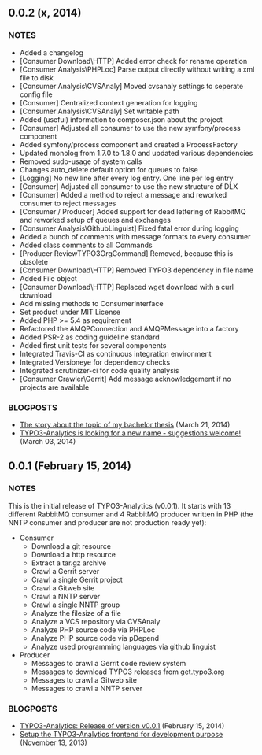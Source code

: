## 0.0.2 (x, 2014)

### NOTES

* Added a changelog
* [Consumer Download\\HTTP] Added error check for rename operation
* [Consumer Analysis\\PHPLoc] Parse output directly without writing a xml file to disk
* [Consumer Analysis\\CVSAnaly] Moved cvsanaly settings to seperate config file
* [Consumer] Centralized context generation for logging
* [Consumer Analysis\\CVSAnaly] Set writable path
* Added (useful) information to composer.json about the project
* [Consumer] Adjusted all consumer to use the new symfony/process component
* Added symfony/process component and created a ProcessFactory
* Updated monolog from 1.7.0 to 1.8.0 and updated various dependencies
* Removed sudo-usage of system calls
* Changes auto_delete default option for queues to false
* [Logging] No new line after every log entry. One line per log entry
* [Consumer] Adjusted all consumer to use the new structure of DLX
* [Consumer] Added a method to reject a message and reworked consumer to reject messages
* [Consumer / Producer] Added support for dead lettering of RabbitMQ and reworked setup of queues and exchanges
* [Consumer Analysis\\GithubLinguist] Fixed fatal error during logging
* Added a bunch of comments with message formats to every consumer
* Added class comments to all Commands
* [Producer ReviewTYPO3OrgCommand] Removed, because this is obsolete
* [Consumer Download\\HTTP] Removed TYPO3 dependency in file name
* Added File object
* [Consumer Download\\HTTP] Replaced wget download with a curl download
* Add missing methods to ConsumerInterface
* Set product under MIT License
* Added PHP >= 5.4 as requirement
* Refactored the AMQPConnection and AMQPMessage into a factory
* Added PSR-2 as coding guideline standard
* Added first unit tests for several components
* Integrated Travis-CI as continuous integration environment
* Integrated Versioneye for dependency checks
* Integrated scrutinizer-ci for code quality analysis
* [Consumer Crawler\\Gerrit] Add message acknowledgement if no projects are available

### BLOGPOSTS

* [The story about the topic of my bachelor thesis](http://andygrunwald.blogspot.de/2014/03/the-story-about-topic-of-my-bachelor.html) (March 21, 2014)
* [TYPO3-Analytics is looking for a new name - suggestions welcome!](http://andygrunwald.blogspot.de/2014/03/typo3-analytics-is-looking-for-new-name.html) (March 03, 2014)

## 0.0.1 (February 15, 2014)

### NOTES
This is the initial release of TYPO3-Analytics (v0.0.1).
It starts with 13 different RabbitMQ consumer and 4 RabbitMQ producer written in PHP (the NNTP consumer and producer are not production ready yet):

* Consumer
    * Download a git resource
    * Download a http resource
    * Extract a tar.gz archive
    * Crawl a Gerrit server
    * Crawl a single Gerrit project
    * Crawl a Gitweb site
    * Crawl a NNTP server
    * Crawl a single NNTP group
    * Analyze the filesize of a file
    * Analyze a VCS repository via CVSAnaly
    * Analyze PHP source code via PHPLoc
    * Analyze PHP source code via pDepend
    * Analyze used programming languages via github linguist
* Producer
    * Messages to crawl a Gerrit code review system
    * Messages to download TYPO3 releases from get.typo3.org
    * Messages to crawl a Gitweb site
    * Messages to crawl a NNTP server

### BLOGPOSTS

* [TYPO3-Analytics: Release of version v0.0.1](http://andygrunwald.blogspot.de/2014/02/typo3-analytics-release-of-version-v001.html) (February 15, 2014)
* [Setup the TYPO3-Analytics frontend for development purpose](http://andygrunwald.blogspot.de/2013/11/setup-typo3-analytics-frontend-for.html) (November 13, 2013)
